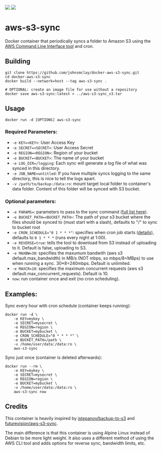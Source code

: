 [![](https://images.microbadger.com/badges/image/futurevision/aws-s3-sync.svg)](https://microbadger.com/images/futurevision/aws-s3-sync "Get your own image badge on microbadger.com")
[![](https://images.microbadger.com/badges/version/futurevision/aws-s3-sync.svg)](https://microbadger.com/images/futurevision/aws-s3-sync "Get your own version badge on microbadger.com")


# aws-s3-sync

Docker container that periodically syncs a folder to Amazon S3 using the [AWS Command Line Interface tool](https://aws.amazon.com/cli/) and cron.

## Building

```
git clone https://github.com/johnsmclay/docker-aws-s3-sync.git
cd docker-aws-s3-sync
docker build --network=host --tag aws-s3-sync .

# OPTIONAL: create an image file for use without a repository
docker save aws-s3-sync:latest > ../aws-s3-sync_v3.tar
```

## Usage

    docker run -d [OPTIONS] aws-s3-sync


### Required Parameters:

* `-e KEY=<KEY>`: User Access Key
* `-e SECRET=<SECRET>`: User Access Secret
* `-e REGION=<REGION>`: Region of your bucket
* `-e BUCKET=<BUCKET>`: The name of your bucket
* `-e LOG_DIR=/logging`: Each sync will generate a log file of what was synced in this directory.
* `-e JOB_NAME=untitled`: If you have multiple syncs logging to the same directory, this is nice to tell the logs apart.
* `-v /path/to/backup:/data:ro`: mount target local folder to container's data folder. Content of this folder will be synced with S3 bucket.

### Optional parameters:

* `-e PARAMS=`: parameters to pass to the sync command ([full list here](http://docs.aws.amazon.com/cli/latest/reference/s3/sync.html)).
* `-e BUCKET_PATH=<BUCKET_PATH>`: The path of your s3 bucket where the files should be synced to (must start with a slash), defaults to "/" to sync to bucket root
* `-e CRON_SCHEDULE="0 1 * * *"`: specifies when cron job starts ([details](http://en.wikipedia.org/wiki/Cron)), defaults to `0 1 * * *` (runs every night at 1:00).
* `-e REVERSE=true`: tells the tool to download from S3 instead of uploading to it. Default is false, uploading to S3.
* `-e MAXBW=30`: specifies the maxumum bandwith (aws s3 default.max_bandwidth) in MB/s (NOT mbps, so mbps/8=MBps) to use when running a sync. 30\*8=240mbps. Default is unlimited.
* `-e MAXCR=10`: specifies the maximum concurrent requests (aws s3 default.max_concurrent_requests). Default is 10.
* `now`: run container once and exit (no cron scheduling).

## Examples:

Sync every hour with cron schedule (container keeps running):

    docker run -d \
        -e KEY=mykey \
        -e SECRET=mysecret \
		-e REGION=region \
        -e BUCKET=mybucket \
        -e CRON_SCHEDULE="0 * * * *" \
		-e BUCKET_PATH=/path \
        -v /home/user/data:/data:ro \
        aws-s3-sync

Sync just once (container is deleted afterwards):

    docker run --rm \
        -e KEY=mykey \
        -e SECRET=mysecret \
		-e REGION=region \
        -e BUCKET=mybucket \
        -v /home/user/data:/data:ro \
        aws-s3-sync now

## Credits

This container is heavily inspired by [istepanov/backup-to-s3](https://github.com/istepanov/docker-backup-to-s3/blob/master/README.md) and [futurevision/aws-s3-sync](https://github.com/futurevision/docker-aws-s3-sync/blob/master/README.md).

The main difference is that this container is using Alpine Linux instead of Debian to be more light weight. It also uses a different method of using the AWS CLI tool and adds options for reverse sync, bandwidth limits, etc.
